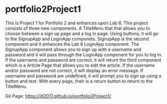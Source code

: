 # portfolio2Project1

This is Project 1 for Portfolio 2 and enhances upon Lab 6. 
This project consists of three new components. A TitleMenu that that allows you to choose between a sign up page and a log in page. Using buttons, it will go to the SignupApp and LoginApp componets. SignupApp is the second component and it enhances the Lab 6 LoginApp component.  The SignupApp component allows you to sign up with a username and password and it will pass through the LoginApp component for you to log in. If the username and password are correct, it will return the third component which is a Article Page that allows you to edit the article. If the username and/or password are not correct, it will display an error message. If username and password are undefined, it will prompt you to sign up using a button and text. With every page, their is a return button to return to the TitleMenu. 

Git Page: https://jtl2017.github.io/portfolio2Project1/
